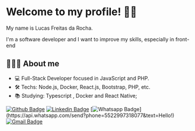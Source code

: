 # Welcome to my profile! 👍🏻

My name is Lucas Freitas da Rocha. 

I'm a software developer and I want to improve my skills, especially in front-end




## 🧑🏻‍💻 About me 
- 💻 Full-Stack Developer focused in JavaScript and PHP.
- 🛠 Techs: Node.js, Docker, React.js, Bootstrap, PHP, etc.
- :books: Studying: Typescript , Docker and React Native;

[![Github Badge](https://img.shields.io/badge/-Github-000?style=flat-square&logo=Github&logoColor=white&link=https://github.com/LucasFreitasRocha)](https://github.com/LucasFreitasRocha)
[![Linkedin Badge](https://img.shields.io/badge/-LinkedIn-blue?style=flat-square&logo=Linkedin&logoColor=white&link=https://www.linkedin.com/in/lucas-freitas-da-rocha-25649212b/)](https://www.linkedin.com/in/lucas-freitas-da-rocha-25649212b/)
[![Whatsapp Badge](https://img.shields.io/badge/-Whatsapp-4CA143?style=flat-square&labelColor=4CA143&logo=whatsapp&logoColor=white&link=https://api.whatsapp.com/send?phone=5522997318077&text=Hello!)](https://api.whatsapp.com/send?phone=5522997318077&text=Hello!)
[![Gmail Badge](https://img.shields.io/badge/-Gmail-c14438?style=flat-square&logo=Gmail&logoColor=white&link=mailto:rochadefreitaslucas@gmail.com)](mailto:rochadefreitaslucas@gmail.com)
<!--
**lcsdiniz/lcsdiniz** is a ✨ _special_ ✨ repository because its `README.md` (this file) appears on your GitHub profile.
Here are some ideas to get you started:

- 🔭 I’m currently working on ...
- 🌱 I’m currently learning ...
- 👯 I’m looking to collaborate on ...
- 🤔 I’m looking for help with ...
- 💬 Ask me about ...
- 📫 How to reach me: ...
- 😄 Pronouns: ...
- ⚡ Fun fact: ...
-->


<!--
**LucasFreitasRocha/LucasFreitasRocha** is a ✨ _special_ ✨ repository because its `README.md` (this file) appears on your GitHub profile.

Here are some ideas to get you started:

- 🔭 I’m currently working on ...
- 🌱 I’m currently learning ...
- 👯 I’m looking to collaborate on ...
- 🤔 I’m looking for help with ...
- 💬 Ask me about ...
- 📫 How to reach me: ...
- 😄 Pronouns: ...
- ⚡ Fun fact: ...
-->
